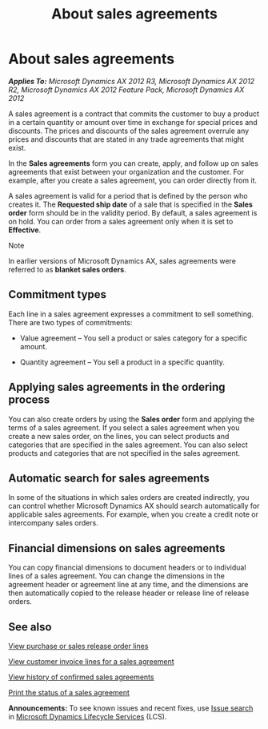﻿---
title: About sales agreements
TOCTitle: About sales agreements
ms:assetid: 987e841f-9a5c-4dc8-8620-0f84caae9619
ms:mtpsurl: https://technet.microsoft.com/en-us/library/Aa498438(v=AX.60)
ms:contentKeyID: 36058679
ms.date: 04/18/2014
mtps_version: v=AX.60
f1_keywords:
- sales
- agreements
- blanket order
- sales agreement
- blanket orders
- contract
- sales contract
- contracts
- release orders
- sales contracts
---

# About sales agreements 


_**Applies To:** Microsoft Dynamics AX 2012 R3, Microsoft Dynamics AX 2012 R2, Microsoft Dynamics AX 2012 Feature Pack, Microsoft Dynamics AX 2012_

A sales agreement is a contract that commits the customer to buy a product in a certain quantity or amount over time in exchange for special prices and discounts. The prices and discounts of the sales agreement overrule any prices and discounts that are stated in any trade agreements that might exist.

In the **Sales agreements** form you can create, apply, and follow up on sales agreements that exist between your organization and the customer. For example, after you create a sales agreement, you can order directly from it.

A sales agreement is valid for a period that is defined by the person who creates it. The **Requested ship date** of a sale that is specified in the **Sales order** form should be in the validity period. By default, a sales agreement is on hold. You can order from a sales agreement only when it is set to **Effective**.


> [!NOTE]
> <P>In earlier versions of Microsoft Dynamics AX, sales agreements were referred to as <STRONG>blanket sales orders</STRONG>.</P>



## Commitment types

Each line in a sales agreement expresses a commitment to sell something. There are two types of commitments:

  - Value agreement – You sell a product or sales category for a specific amount.

  - Quantity agreement – You sell a product in a specific quantity.

## Applying sales agreements in the ordering process

You can also create orders by using the **Sales order** form and applying the terms of a sales agreement. If you select a sales agreement when you create a new sales order, on the lines, you can select products and categories that are specified in the sales agreement. You can also select products and categories that are not specified in the sales agreement.

## Automatic search for sales agreements

In some of the situations in which sales orders are created indirectly, you can control whether Microsoft Dynamics AX should search automatically for applicable sales agreements. For example, when you create a credit note or intercompany sales orders.

## Financial dimensions on sales agreements

You can copy financial dimensions to document headers or to individual lines of a sales agreement. You can change the dimensions in the agreement header or agreement line at any time, and the dimensions are then automatically copied to the release header or release line of release orders.

## See also

[View purchase or sales release order lines](view-purchase-or-sales-release-order-lines.md)

[View customer invoice lines for a sales agreement](view-customer-invoice-lines-for-a-sales-agreement.md)

[View history of confirmed sales agreements](view-history-of-confirmed-sales-agreements.md)

[Print the status of a sales agreement](print-the-status-of-a-sales-agreement.md)

  
**Announcements:** To see known issues and recent fixes, use [Issue search](http://go.microsoft.com/fwlink/?linkid=389258) in [Microsoft Dynamics Lifecycle Services](http://go.microsoft.com/fwlink/?linkid=306505) (LCS).

